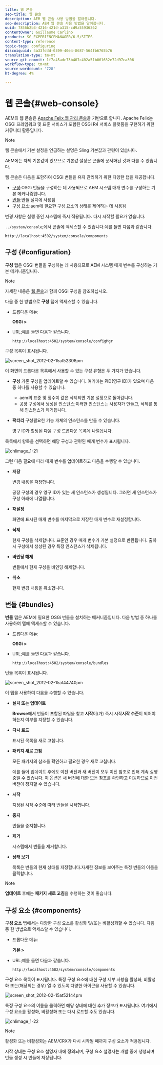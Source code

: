 ```yaml
---
title: 웹 콘솔
seo-title: 웹 콘솔
description: AEM 웹 콘솔 사용 방법을 알아봅니다.
seo-description: AEM 웹 콘솔 사용 방법을 알아봅니다.
uuid: 7856b2b3-4216-421d-a315-cd9a55936362
contentOwner: Guillaume Carlino
products: SG_EXPERIENCEMANAGER/6.5/SITES
content-type: reference
topic-tags: configuring
discoiquuid: 4a33fddd-0399-40e4-8687-564fb6765b76
translation-type: tm+mt
source-git-commit: 1f7a45adc73b407c402a51b061632e72d97ca306
workflow-type: tm+mt
source-wordcount: '728'
ht-degree: 4%

---
```



# 웹 콘솔{#web-console}

AEM의 웹 콘솔은 [Apache Felix 웹 관리 콘솔](https://felix.apache.org/documentation/subprojects/apache-felix-web-console.html)을 기반으로 합니다. Apache Felix는 OSGi 프레임워크 및 표준 서비스가 포함된 OSGi R4 서비스 플랫폼을 구현하기 위한 커뮤니티 활동입니다.

>[!NOTE]
>
>웹 콘솔에서 기본 설정을 언급하는 설명은 Sling 기본값과 관련이 있습니다.
>
>AEM에는 자체 기본값이 있으므로 기본값 설정은 콘솔에 문서화된 것과 다를 수 있습니다.

웹 콘솔은 다음을 포함하여 OSGi 번들을 유지 관리하기 위한 다양한 탭을 제공합니다.

* [구성](#configuration):OSGi 번들을 구성하는 데 사용되므로 AEM 시스템 매개 변수를 구성하는 기본 메커니즘입니다.
* [번들](#bundles):번들 설치에 사용됨
* [구성 요소](#components):aem에 필요한 구성 요소의 상태를 제어하는 데 사용됨

변경 사항은 실행 중인 시스템에 즉시 적용됩니다. 다시 시작할 필요가 없습니다.

`../system/console`;에서 콘솔에 액세스할 수 있습니다.예를 들면 다음과 같습니다.

`http://localhost:4502/system/console/components`

## 구성 {#configuration}

**구성** 탭은 OSGi 번들을 구성하는 데 사용되므로 AEM 시스템 매개 변수를 구성하는 기본 메커니즘입니다.

>[!NOTE]
>
>자세한 내용은 [웹 콘솔](/help/sites-deploying/configuring-osgi.md)과 함께 OSGi 구성을 참조하십시오.

다음 중 한 방법으로 **구성** 탭에 액세스할 수 있습니다.

* 드롭다운 메뉴:

   **OSGi >**

* URL;예를 들면 다음과 같습니다.

   `http://localhost:4502/system/console/configMgr`

구성 목록이 표시됩니다.

![screen_shot_2012-02-15at52308pm](assets/screen_shot_2012-02-15at52308pm.png)

이 화면의 드롭다운 목록에서 사용할 수 있는 구성 유형은 두 가지가 있습니다.

* **구성**
기존 구성을 업데이트할 수 있습니다. 여기에는 PID(영구 ID)가 있으며 다음 중 하나를 사용할 수 있습니다.

   * aem의 표준 및 정수이 값은 삭제되면 기본 설정으로 돌아갑니다.
   * 공장 구성에서 생성된 인스턴스;이러한 인스턴스는 사용자가 만들고, 삭제를 통해 인스턴스가 제거됩니다.

* **팩터리**
구성필요한 기능 개체의 인스턴스를 만들 수 있습니다.

   영구 ID가 할당된 다음 구성 드롭다운 목록에 나열됩니다.

목록에서 항목을 선택하면 해당 구성과 관련된 매개 변수가 표시됩니다.

![chlimage_1-21](assets/chlimage_1-21a.png)

그런 다음 필요에 따라 매개 변수를 업데이트하고 다음을 수행할 수 있습니다.

* **저장**

   변경 내용을 저장합니다.

   공장 구성의 경우 영구 ID가 있는 새 인스턴스가 생성됩니다. 그러면 새 인스턴스가 구성 아래에 나열됩니다.

* **재설정**

   화면에 표시된 매개 변수를 마지막으로 저장한 매개 변수로 재설정합니다.

* **삭제**

   현재 구성을 삭제합니다. 표준인 경우 매개 변수가 기본 설정으로 반환됩니다. 출하 시 구성에서 생성된 경우 특정 인스턴스가 삭제됩니다.

* **바인딩 해제**

   번들에서 현재 구성을 바인딩 해제합니다.

* **취소**

   현재 변경 내용을 취소합니다.

## 번들 {#bundles}

**번들** 탭은 AEM에 필요한 OSGi 번들을 설치하는 메커니즘입니다. 다음 방법 중 하나를 사용하여 탭에 액세스할 수 있습니다.

* 드롭다운 메뉴:

   **OSGi >**

* URL;예를 들면 다음과 같습니다.

   `http://localhost:4502/system/console/bundles`

번들 목록이 표시됩니다.

![screen_shot_2012-02-15at44740pm](assets/screen_shot_2012-02-15at44740pm.png)

이 탭을 사용하여 다음을 수행할 수 있습니다.

* **설치 또는 업데이트**

   **Browse**&#x200B;에서 번들이 포함된 파일을 찾고 **시작**&#x200B;이(가) 즉시 시작&#x200B;**시작 수준**&#x200B;이 되어야 하는지 여부를 지정할 수 있습니다.

* **다시 로드**

   표시된 목록을 새로 고칩니다.

* **패키지 새로 고침**

   모든 패키지의 참조를 확인하고 필요한 경우 새로 고칩니다.

   예를 들어 업데이트 후에도 이전 버전과 새 버전이 모두 이전 참조로 인해 계속 실행 중일 수 있습니다. 이 옵션은 새 버전에 대한 모든 참조를 확인하고 이동하므로 이전 버전이 정지할 수 있습니다.

* **시작**

   지정된 시작 수준에 따라 번들을 시작합니다.

* **중지**

   번들을 중지합니다.

* **제거**

   시스템에서 번들을 제거합니다.

* **상태 보기**

   목록은 번들의 현재 상태를 지정합니다.자세한 정보를 보여주는 특정 번들의 이름을 클릭합니다.

>[!NOTE]
>
>**업데이트** 후에는 **패키지 새로 고침**&#x200B;을 수행하는 것이 좋습니다.

## 구성 요소 {#components}

**구성 요소** 탭에서는 다양한 구성 요소를 활성화 및/또는 비활성화할 수 있습니다. 다음 중 한 방법으로 액세스할 수 있습니다.

* 드롭다운 메뉴:

   **기본 >**

* URL;예를 들면 다음과 같습니다.

   `http://localhost:4502/system/console/components`

구성 요소 목록이 표시됩니다. 특정 구성 요소에 대한 구성 세부 사항을 활성화, 비활성화 또는(해당되는 경우) 열 수 있도록 다양한 아이콘을 사용할 수 있습니다.

![screen_shot_2012-02-15at52144pm](assets/screen_shot_2012-02-15at52144pm.png)

특정 구성 요소의 이름을 클릭하면 해당 상태에 대한 추가 정보가 표시됩니다. 여기에서 구성 요소를 활성화, 비활성화 또는 다시 로드할 수도 있습니다.

![chlimage_1-22](assets/chlimage_1-22a.png)

>[!NOTE]
>
>활성화 또는 비활성화는 AEM/CRX가 다시 시작될 때까지 구성 요소가 적용됩니다.
>
>시작 상태는 구성 요소 설명자 내에 정의되며, 구성 요소 설명자는 개발 중에 생성되며 번들 생성 시 번들에 저장됩니다.

